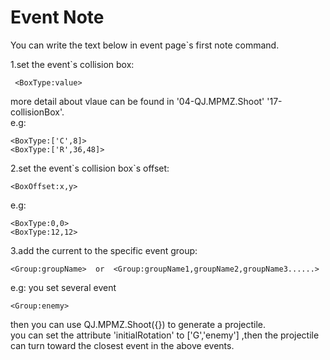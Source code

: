 # Event Note

You can write the text below in event page\`s first note command.

1.set the event`s collision box:   

```
 <BoxType:value>
```

more detail about vlaue can be found in '04-QJ.MPMZ.Shoot' '17-collisionBox'.   
   e.g:   

```
<BoxType:['C',8]>
<BoxType:['R',36,48]>
```

2.set the event\`s collision box\`s offset:   

```
<BoxOffset:x,y>
```

   e.g:   

```
<BoxType:0,0>
<BoxType:12,12>
```

3.add the current to the specific event group:   

```
<Group:groupName>  or  <Group:groupName1,groupName2,groupName3......>
```

   e.g: you set several event 

```
<Group:enemy>
```

then you can use QJ.MPMZ.Shoot({}) to generate a projectile.   
you can set the attribute 'initialRotation' to ['G','enemy'] ,then the projectile can turn toward the closest event in the above events.